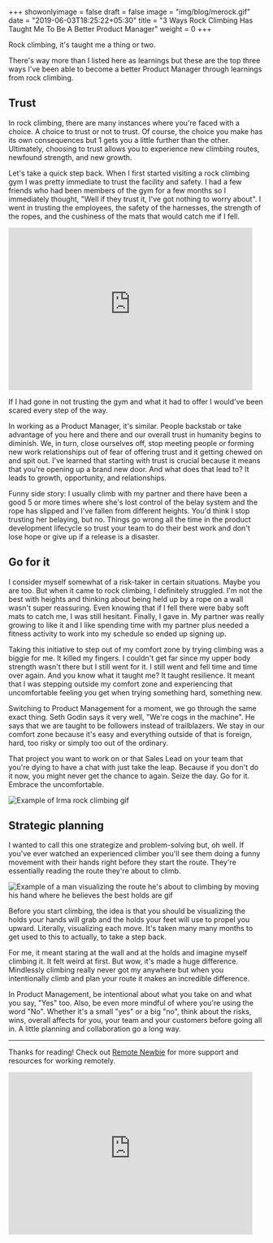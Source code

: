 +++
showonlyimage = false
draft = false
image = "img/blog/merock.gif"
date = "2019-06-03T18:25:22+05:30"
title = "3 Ways Rock Climbing Has Taught Me To Be A Better Product Manager"
weight = 0
+++

Rock climbing, it's taught me a thing or two.

<!--more-->

There's way more than I listed here as learnings but these are the top three ways I've been able to become a better Product Manager through learnings from rock climbing.

## Trust

In rock climbing, there are many instances where you're faced with a choice. A choice to trust or not to trust. Of course, the choice you make has its own consequences but 1 gets you a little further than the other. Ultimately, choosing to trust allows you to experience new climbing routes, newfound strength, and new growth.

Let's take a quick step back. When I first started visiting a rock climbing gym I was pretty immediate to trust the facility and safety. I had a few friends who had been members of the gym for a few months so I immediately thought, "Well if they trust it, I've got nothing to worry about". I went in trusting the employees, the safety of the harnesses, the strength of the ropes, and the cushiness of the mats that would catch me if I fell.

<iframe width="480" height="320" src="https://theweeklyhuman.substack.com/embed" frameborder="0" scrolling="no"></iframe>

If I had gone in not trusting the gym and what it had to offer I would've been scared every step of the way.

In working as a Product Manager, it's similar. People backstab or take advantage of you here and there and our overall trust in humanity begins to diminish. We, in turn, close ourselves off, stop meeting people or forming new work relationships out of fear of offering trust and it getting chewed on and spit out. I've learned that starting with trust is crucial because it means that you're opening up a brand new door. And what does that lead to? It leads to growth, opportunity, and relationships.

Funny side story: I usually climb with my partner and there have been a good 5 or more times where she's lost control of the belay system and the rope has slipped and I've fallen from different heights. You'd think I stop trusting her belaying, but no. Things go wrong all the time in the product development lifecycle so trust your team to do their best work and don't lose hope or give up if a release is a disaster.

## Go for it

I consider myself somewhat of a risk-taker in certain situations. Maybe you are too. But when it came to rock climbing, I definitely struggled. I'm not the best with heights and thinking about being held up by a rope on a wall wasn't super reassuring. Even knowing that if I fell there were baby soft mats to catch me, I was still hesitant. Finally, I gave in. My partner was really growing to like it and I like spending time with my partner plus needed a fitness activity to work into my schedule so ended up signing up.

Taking this initiative to step out of my comfort zone by trying climbing was a biggie for me. It killed my fingers. I couldn't get far since my upper body strength wasn't there but I still went for it. I still went and fell time and time over again. And you know what it taught me? It taught resilience. It meant that I was stepping outside my comfort zone and experiencing that uncomfortable feeling you get when trying something hard, something new.

Switching to Product Management for a moment, we go through the same exact thing. Seth Godin says it very well, "We're cogs in the machine". He says that we are taught to be followers instead of trailblazers. We stay in our comfort zone because it's easy and everything outside of that is foreign, hard, too risky or simply too out of the ordinary.

That project you want to work on or that Sales Lead on your team that you're dying to have a chat with just take the leap. Because if you don't do it now, you might never get the chance to again. Seize the day. Go for it. Embrace the uncomfortable.

![Example of Irma rock climbing gif](/img/blog/merock.gif)

## Strategic planning

I wanted to call this one strategize and problem-solving but, oh well. If you've ever watched an experienced climber you'll see them doing a funny movement with their hands right before they start the route. They're essentially reading the route they're about to climb.

![Example of a man visualizing the route he's about to climbing by moving his hand where he believes the best holds are gif](/img/blog/rockentry.gif)

Before you start climbing, the idea is that you should be visualizing the holds your hands will grab and the holds your feet will use to propel you upward. Literally, visualizing each move. It's taken many many months to get used to this to actually, to take a step back.

For me, it meant staring at the wall and at the holds and imagine myself climbing it. It felt weird at first. But wow, it's made a huge difference. Mindlessly climbing really never got my anywhere but when you intentionally climb and plan your route it makes an incredible difference.

In Product Management, be intentional about what you take on and what you say, "Yes" too. Also, be even more mindful of where you're using the word "No". Whether it's a small "yes" or a big "no", think about the risks, wins, overall affects for you, your team and your customers before going all in. A little planning and collaboration go a long way.

----

Thanks for reading! Check out [Remote Newbie](http://remotenewbie.com) for more support and resources for working remotely.

<iframe width="480" height="320" src="https://theweeklyhuman.substack.com/embed" frameborder="0" scrolling="no"></iframe>
